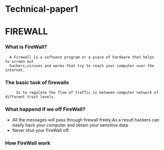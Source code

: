 # Technical-paper1

# FIREWALL
### What is FireWall?
      A Firewall is a software program or a piece of hardware that helps to screen out 
      hackers,viruses and worms that try to reach your computer over the internet.
### The basic task of firewalls
         Is to regulate the flow of traffic in between computer network of different trust levels.
 ### What happend if we off FireWall?
 - All the messages will pass through firewall freely.As a result hackers can easily hack your
        computer and obtain your sensitive data.
 - Never shut your FireWall off.


 ### How FireWall work
 
          
